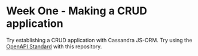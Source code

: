 # Week One - Making a CRUD application

Try establishing a CRUD application with Cassandra JS-ORM. Try using the [OpenAPI Standard](https://github.com/dokc/how-to-dok/) with this repository.
